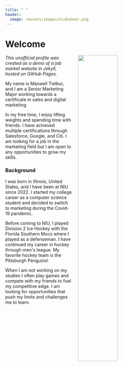 ```yaml
---
title: " "
header:
  image: /assets/images/niubanner.png
---
```


# Welcome​

<img src="https://github.com/ECON-691/Jekyll-for-Job-Market/blob/master/assets/images/fancyMission.jpg?raw=true" width="50%" hspace="20" align="right">

*This unofficial profile was created as a demo of a job market website in Jekyll, hosted on GitHub Pages.*

My name is Maxwell Tielbur, and I am a Senior Marketing Major working towards a certificate in sales and digital marketing.

In my free time, I enjoy lifting weights and spending time with friends. I have achieved multiple certifications through Salesforce, Google, and Citi. I am looking for a job in the marketing field but I am open to any opportunities to grow my skills.

### Background

I was born in Illinois, United States, and I have been at NIU since 2022. I started my college career as a computer science student and decided to switch to marketing during the Covid-19 pandemic.

Before coming to NIU, I played Division 2 Ice Hockey with the Florida Southern Mocs where I played as a defenseman. I have continued my career in hockey through men's league. My favorite hockey team is the Pittsburgh Penguins!

When I am not working on my studies I often play games and compete with my friends to fuel my competitive edge. I am looking for opportunities that push my limits and challenges me to learn.
